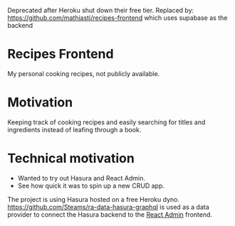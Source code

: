 Deprecated after Heroku shut down their free tier.
Replaced by: https://github.com/mathiastj/recipes-frontend which uses supabase as the backend

# Recipes Frontend

My personal cooking recipes, not publicly available.

# Motivation

Keeping track of cooking recipes and easily searching for titles and ingredients instead of leafing through a book.

# Technical motivation

- Wanted to try out Hasura and React Admin.
- See how quick it was to spin up a new CRUD app.

The project is using Hasura hosted on a free Heroku dyno.  
https://github.com/Steams/ra-data-hasura-graphql is used as a data provider to connect the Hasura backend to the [React Admin](https://marmelab.com/react-admin/) frontend.

